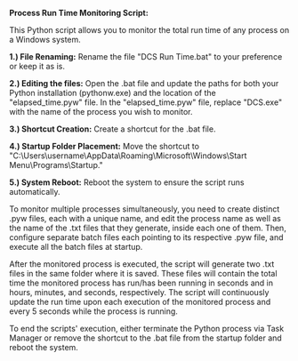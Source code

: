 **Process Run Time Monitoring Script:**

This Python script allows you to monitor the total run time of any process on a Windows system.


**1.) File Renaming:**
  Rename the file "DCS Run Time.bat" to your preference or keep it as is.

**2.) Editing the files:**
  Open the .bat file and update the paths for both your Python installation (pythonw.exe) and the location of the "elapsed_time.pyw" file.
  In the "elapsed_time.pyw" file, replace "DCS.exe" with the name of the process you wish to monitor.

**3.) Shortcut Creation:**
  Create a shortcut for the .bat file.

**4.) Startup Folder Placement:**
  Move the shortcut to "C:\Users\username\AppData\Roaming\Microsoft\Windows\Start Menu\Programs\Startup."

**5.) System Reboot:**
  Reboot the system to ensure the script runs automatically.


To monitor multiple processes simultaneously, you need to create distinct .pyw files, each with a unique name, and edit the process name as well as the name of the .txt files that they generate, inside each one of them. Then, configure separate batch files each pointing to its respective .pyw file, and execute all the batch files at startup.


After the monitored process is executed, the script will generate two .txt files in the same folder where it is saved. These files will contain the total time the monitored process has run/has been running in seconds and in hours, minutes, and seconds, respectively. The script will continuously update the run time upon each execution of the monitored process and every 5 seconds while the process is running.

To end the scripts' execution, either terminate the Python process via Task Manager or remove the shortcut to the .bat file from the startup folder and reboot the system.

